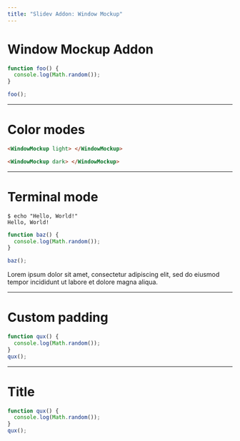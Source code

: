 ```yaml
---
title: "Slidev Addon: Window Mockup"
---
```


# Window Mockup Addon

<WindowMockup>

```js
function foo() {
  console.log(Math.random());
}

foo();
```

</WindowMockup>

---

# Color modes

<div grid="~ cols-2" gap-4>

<WindowMockup light>

</WindowMockup>

<WindowMockup dark>

</WindowMockup>

```html
<WindowMockup light> </WindowMockup>
```

```html
<WindowMockup dark> </WindowMockup>
```

</div>

---

# Terminal mode

<div grid="~ cols-3" gap-4>

<WindowMockup terminal>

```shell
$ echo "Hello, World!"
Hello, World!
```

</WindowMockup>

<WindowMockup variant="editor">

```js
function baz() {
  console.log(Math.random());
}

baz();
```

</WindowMockup>

<WindowMockup variant="plain">

Lorem ipsum dolor sit amet, consectetur adipiscing elit, sed do eiusmod tempor incididunt ut labore et dolore magna aliqua.

</WindowMockup>

</div>

---

# Custom padding

<WindowMockup padding="2rem">

```js
function qux() {
  console.log(Math.random());
}
qux();
```

</WindowMockup>

---

# Title

<WindowMockup title="My Code Example">

```js
function qux() {
  console.log(Math.random());
}
qux();
```

</WindowMockup>
